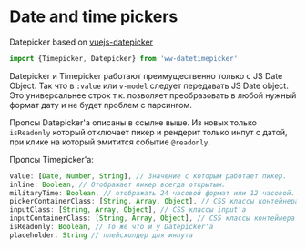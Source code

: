 # Date and time pickers

Datepicker based on [vuejs-datepicker](https://github.com/charliekassel/vuejs-datepicker)

```js
import {Timepicker, Datepicker} from 'ww-datetimepicker'
```

Datepicker и Timepicker работают преимущественно только с JS Date Object. Так что в `:value` или `v-model` следует передавать JS Date object. Это универсальнее строк т.к. позволяет преобразовать в любой нужный формат дату и не будет проблем с парсингом.

Пропсы Datepicker'а описаны в ссылке выше. Из новых только `isReadonly` который отключает пикер и рендерит только инпут с датой, при клике на который эмитится событие `@readonly`.

Пропсы Timepicker'а:
```js
value: [Date, Number, String], // Значение с которым работает пикер.
inline: Boolean, // Отображает пикер всегда открытым.
militaryTime: Boolean, // отображать 24 часовой формат или 12 часовой.
pickerContainerClass: [String, Array, Object], // CSS классы контейнера
inputClass: [String, Array, Object], // CSS классы input'а
inputContainerClass: [String, Array, Object], // CSS классы контейнера для input'а
isReadonly: Boolean, // То же что и у Datepicker'а
placeholder: String // плейсхолдер для инпута
```

